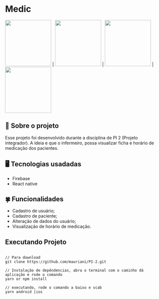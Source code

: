 # Medic
<img src="[https://user-images.githubusercontent.com/32397288/82909062-2aeaac00-9f3f-11ea-80de-07a651e49ed6.jpeg](https://user-images.githubusercontent.com/32397288/137335724-07544544-3a4f-4244-a0e5-4c6bd8e0c741.jpeg)" width="150"> | <img src="[https://user-images.githubusercontent.com/32397288/82909243-62595880-9f3f-11ea-934c-daaf24a0676d.jpeg](https://user-images.githubusercontent.com/32397288/137335869-2f040d39-0b42-4cd0-aa95-dfd2ff23bbaa.jpeg)" width="150"> | <img src="([https://user-images.githubusercontent.com/32397288/137335946-bfcf96e8-1fd2-402d-8666-ae0395abc676.jpeg](https://user-images.githubusercontent.com/32397288/137335946-bfcf96e8-1fd2-402d-8666-ae0395abc676.jpeg)" width="150"> | <img src="[https://user-images.githubusercontent.com/32397288/83290146-8d041500-a1bc-11ea-9703-bba25ceb2d98.jpeg](https://user-images.githubusercontent.com/32397288/137336048-61e89817-3fd0-400d-983c-77564c488d46.jpeg)" width="150">

## 🚀 Sobre o projeto

Esse projeto foi desenvolvido durante a disciplina de PI 2 (Projeto integrador). A ideia e que o infermeiro, possa visualizar ficha e horário de medicação dos pacientes.

## 🖥️ Tecnologias usadadas

- Firebase
- React native

## 🍀 Funcionalidades

- Cadastro de usuário;
- Cadastro de paciente;
- Alteração de dados do usuário;
- Visualização de horário de medicação.

## Executando Projeto

```

// Para download 
git clone https://github.com/mauriani/PI-2.git

// Instalação de depêndencias, abra o terminal com o caminho dá aplicação e rode o comando
yarn or npm install

// executando, rode o comando a baixo e scab
yarn android |ios

```
